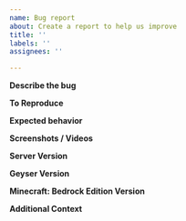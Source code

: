 ```yaml
---
name: Bug report
about: Create a report to help us improve
title: ''
labels: ''
assignees: ''

---
```


<!--- Please follow this format COMPLETELY and make sure the bug you are reporting has not been reported yet. Reports should contain as much information or context as possible to help us find the problem. Simply creating an issue on a vague topic will not help us at all, and if you are unsure if something should belong here, please contact us on [Discord](http://discord.geysermc.org).-->

<!--- Issues pertaining to connection problem, or anything of that covered on the [Common Issues](https://github.com/GeyserMC/Geyser/wiki/Common-Issues) do not belong here and only clutter this issue tracker. -->

**Describe the bug**
<!---  A clear and concise description of what the bug is. -->

**To Reproduce**
<!---  Steps to reproduce the behavior: -->
<!---  1. Go to '...' -->
<!---  2. Click on '....' -->
<!---  3. Scroll down to '....' -->
<!---  4. See error -->

**Expected behavior**
<!--- A clear and concise description of what you expected to happen. -->

**Screenshots / Videos**
<!--- If applicable, add screenshots to help explain your problem. -->

**Server Version**
<!--- Give us the exact output from /version. Saying "latest" does not help us at all. -->

**Geyser Version**
<!--- Give us the exact build number as well as branch if applicable. Saying "latest" does not help us at all. -->

**Minecraft: Bedrock Edition Version**
<!-- The version of your Minecraft: Bedrock Edition client you tested with. -->

**Additional Context**
<!--- Add any other context about the problem here. --->
